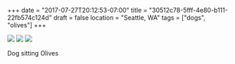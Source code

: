 +++
date = "2017-07-27T20:12:53-07:00"
title = "30512c78-5fff-4e80-b111-22fb574c124d"
draft = false
location = "Seattle, WA"
tags = ["dogs", "olives"]
+++

![](https://d17enza3bfujl8.cloudfront.net/DSCF7590_01.jpg)
![](https://d17enza3bfujl8.cloudfront.net/DSCF7623_01.jpg)
![](https://d17enza3bfujl8.cloudfront.net/DSCF7611_01.jpg)

Dog sitting Olives
